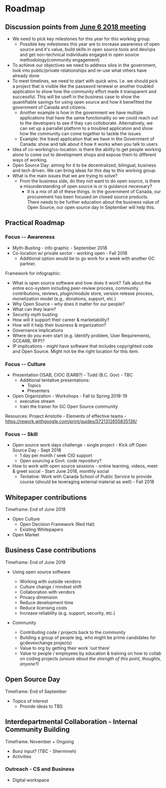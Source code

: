 # Roadmap

## Discussion points from [June 6 2018 meeting](2018-06-06.md)

* We need to pick key milestones for this year for this working group.
  * Possible key milestones this year are to increase awareness of open source and it's value, build skills in open source tools and dev/ops and get non-technical individuals engaged in open source methodology(community engagement)
* To achieve our objectives we need to address silos in the government, look into public/private relationships and re-use what others have already done
* To meet timelines, we need to start with quick wins. I.e. we should pick a project that is visible like the password renewal or another troubled application to show how the community effort made it transparent and successful. This will be usefl in the business case to show the quantifiable savings for using open source and how it benefitted the government of Canada and citizens.
  * Another example is how in the government we have multiple applications that have the same functionality so we could reach out to the developers to see if they can colloborate. Alternatively, we can set up a parrallel platform to a troubled application and show how the community can come together to tackle the issues
  * Example: the travel application that we have in the Government of Canada: show and talk about it how it works when you talk to users
* Idea of co-working/co-location: is there the ability to get people working alone to come out to development shops and expose them to different ways of working.
* Open Source Day: aiming for it to be decentralized, bilingual, business and tech driven. We can bring ideas for this day to this working group.
* What is the main issues that we are trying to solve?
  * From the business side, do they not want to do open source, is there a misunderstanding of open source is or is guidance necessary?
    * It is a mix of all of these things. In the government of Canada, our procurement has been focused on closed source products. There needs to be further education about the business value of Open Source, our open source day in September will help this.

## Practical Roadmap

### Focus -- Awareness
* Myth-Busting - info graphic - September 2018
* Co-location w/ private sector - working open - Fall 2018
  * Additional option would be to go work for a week with another GC partner.

Framework for infographic:
* What is open source software and how does it work? Talk about the entire eco-system including peer-review process, community contributions, reviews, plugin/module store, version release process, monetization model (e.g., donations, support, etc.)
* Why Open Source - why does it matter for our people?
* What can they learn?
* Security myth busting
* How will it support their career & marketability?
* How will it help their business & organization?
* Governance implications
* Where do you even start (e.g. Identify problem, User Requirements, GCEARB, RFP)?
* IP implications - might have software that includes copyrighted code and Open Source. Might not be the right location for this item.

### Focus -- Culture
* Presentation OSAB, CIOC (EARB?) - Todd (B.C. Gov) - TBC
  * Additional tentative presentations:
    * Topics
    * Presenters
* Open Organization - Workshops - Fall to Spring 2018-19
  * executive stream
  * train the trainer for GC Open Source community

Resources: Project Aristotle - Elements of effective teams - https://rework.withgoogle.com/print/guides/5721312655835136/

### Focus -- Skill
* Open source work days challenge - single project - Kick off Open Source Day - Sept 2018
  * 1 day per month / seek CIO support
  * Open sourcing a Govt. code repository?
* How to work with open source sessions - online learning, videos, meet & greet social - Start June 2018, monthly social
  * Tentative: Work with Canada School of Public Service to provide course (should be leveraging external material as well) - Fall 2018


## Whitepaper contributions

Timeframe: End of June 2018

* Open Culture
  * Open Decision Framework (Red Hat)
  * Existing Whitepapers
* Open Market

## Business Case contributions

Timeframe: End of June 2018

* Using open source software
  * Working with outside vendors
  * Culture change / mindset shift
  * Collaboration with vendors
  * Privacy dimension
  * Reduce development time
  * Reduce licensing costs
  * Increase reliability (e.g. support, security, etc.)

* Community
  * Contributing code / projects back to the community
  * Building a group of people (eg, who might be prime candidates for gcdevexchange projects)
  * Value to org by getting their work 'out there'
  * Value to people / employees by education & training on how to collab on coding projects _(unsure about the strength of this point, thoughts, anyone?)_

## Open Source Day

Timeframe: End of September

* Topics of interest
  * Provide ideas to TBS

## Interdepartmental Collaboration - Internal Community Building

Timeframe: November + Ongoing

* Bunz input? (TBC - Shermineh)
* Activities

### Outreach - CS and Business

* Digital workspace
